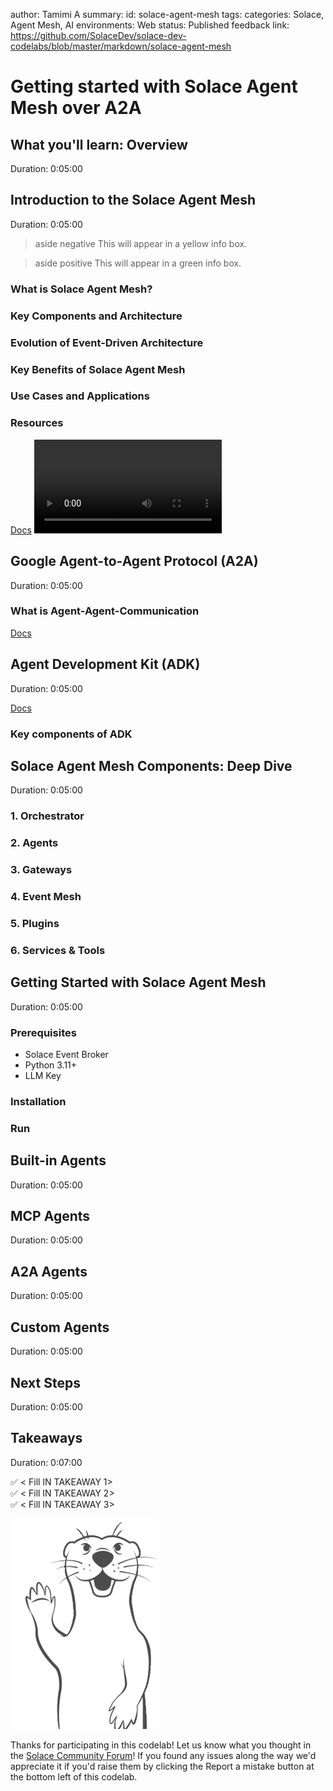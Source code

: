 author: Tamimi A
summary:
id: solace-agent-mesh
tags: 
categories: Solace, Agent Mesh, AI
environments: Web
status: Published
feedback link: https://github.com/SolaceDev/solace-dev-codelabs/blob/master/markdown/solace-agent-mesh

# Getting started with Solace Agent Mesh over A2A

## What you'll learn: Overview

Duration: 0:05:00

## Introduction to the Solace Agent Mesh
Duration: 0:05:00


> aside negative
> This will appear in a yellow info box.


> aside positive
> This will appear in a green info box.

### What is Solace Agent Mesh?

### Key Components and Architecture

### Evolution of Event-Driven Architecture

### Key Benefits of Solace Agent Mesh

### Use Cases and Applications

### Resources
[Docs](https://solacelabs.github.io/solace-agent-mesh/docs/documentation/getting-started/introduction/)
<video id="_4IdRPBM2y8"></video>


## Google Agent-to-Agent Protocol (A2A)
Duration: 0:05:00

### What is Agent-Agent-Communication

[Docs](https://a2aproject.github.io/A2A/latest/)

## Agent Development Kit (ADK)
Duration: 0:05:00

[Docs](https://google.github.io/adk-docs/#what-is-agent-development-kit)

### Key components of ADK

## Solace Agent Mesh Components: Deep Dive
Duration: 0:05:00

### 1. Orchestrator

### 2. Agents

### 3. Gateways

### 4. Event Mesh

### 5. Plugins

### 6. Services & Tools

## Getting Started with Solace Agent Mesh
Duration: 0:05:00

### Prerequisites 

- Solace Event Broker
- Python 3.11+
- LLM Key

### Installation 

### Run

## Built-in Agents
Duration: 0:05:00

## MCP Agents
Duration: 0:05:00

## A2A Agents
Duration: 0:05:00

## Custom Agents
Duration: 0:05:00

## Next Steps
Duration: 0:05:00

## Takeaways

Duration: 0:07:00

✅ < Fill IN TAKEAWAY 1>   
✅ < Fill IN TAKEAWAY 2>   
✅ < Fill IN TAKEAWAY 3>   

![Soly Image Caption](img/soly.gif)

Thanks for participating in this codelab! Let us know what you thought in the [Solace Community Forum](https://solace.community/)! If you found any issues along the way we'd appreciate it if you'd raise them by clicking the Report a mistake button at the bottom left of this codelab.


